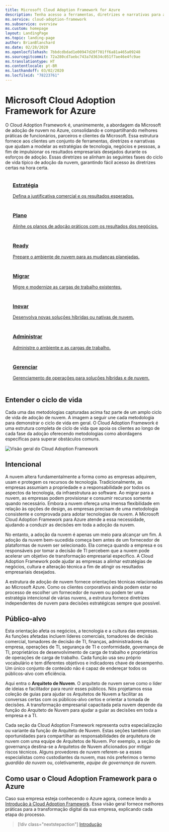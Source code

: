 ```yaml
---
title: Microsoft Cloud Adoption Framework for Azure
description: Tenha acesso a ferramentas, diretrizes e narrativas para ajudar a elaborar estratégias e impulsionar os resultados desejados para os negócios em todas as fases do ciclo de vida de adoção da nuvem.
ms.service: cloud-adoption-framework
ms.subservice: overview
ms.custom: homepage
layout: LandingPage
ms.topic: landing-page
author: BrianBlanchard
ms.date: 02/28/2020
ms.openlocfilehash: 7bbdcdbdad1e00947d20f701ff6a81a465a09248
ms.sourcegitcommit: 72a280cd7aebc743a7d3634c051f7ae46e4fc9ae
ms.translationtype: HT
ms.contentlocale: pt-BR
ms.lasthandoff: 03/02/2020
ms.locfileid: "78223761"
---
```

# <a name="microsoft-cloud-adoption-framework-for-azure"></a>Microsoft Cloud Adoption Framework for Azure

O Cloud Adoption Framework é, unanimemente, a abordagem da Microsoft de adoção de nuvem no Azure, consolidando e compartilhando melhores práticas de funcionários, parceiros e clientes da Microsoft. Essa estrutura fornece aos clientes um conjunto de ferramentas, diretrizes e narrativas que ajudam a modelar as estratégias de tecnologia, negócios e pessoas, a fim de impulsionar os resultados empresariais desejados durante os esforços de adoção. Essas diretrizes se alinham às seguintes fases do ciclo de vida típico de adoção da nuvem, garantindo fácil acesso às diretrizes certas na hora certa.

<!-- markdownlint-disable MD033 -->

<ul class="panelContent cardsF">
    <li style="display: flex; flex-direction: column;">
        <a href="./strategy/index.md">
            <div class="cardSize">
                <div class="cardPadding" style="padding-bottom:10px;">
                    <div class="card" style="padding-bottom:10px;">
                        <div class="cardImageOuter">
                            <div class="cardImage">
                                <img alt="" src="./_images/caf-strategy.png" data-linktype="external">
                            </div>
                        </div>
                        <div class="cardText" style="padding-left:0px;">
                            <h3>Estratégia</h3>
Defina a justificativa comercial e os resultados esperados.
                        </div>
                    </div>
                </div>
            </div>
        </a>
    </li>
    <li style="display: flex; flex-direction: column;">
        <a href="./plan/index.md">
            <div class="cardSize">
                <div class="cardPadding" style="padding-bottom:10px;">
                    <div class="card" style="padding-bottom:10px;">
                        <div class="cardImageOuter">
                            <div class="cardImage">
                                <img alt="" src="./_images/caf-plan.png" data-linktype="external">
                            </div>
                        </div>
                        <div class="cardText" style="padding-left:0px;">
                            <h3>Plano</h3>
Alinhe os planos de adoção práticos com os resultados dos negócios.
                        </div>
                    </div>
                </div>
            </div>
        </a>
    </li>
    <li style="display: flex; flex-direction: column;">
        <a href="./ready/index.md">
            <div class="cardSize">
                <div class="cardPadding" style="padding-bottom:10px;">
                    <div class="card" style="padding-bottom:10px;">
                        <div class="cardImageOuter">
                            <div class="cardImage">
                                <img alt="" src="./_images/caf-ready.png" data-linktype="external">
                            </div>
                        </div>
                        <div class="cardText" style="padding-left:0px;">
                            <h3>Ready</h3>
Prepare o ambiente de nuvem para as mudanças planejadas.
                        </div>
                    </div>
                </div>
            </div>
        </a>
    </li>
    <li style="display: flex; flex-direction: column;">
        <a href="./migrate/index.md">
            <div class="cardSize">
                <div class="cardPadding" style="padding-bottom:10px;">
                    <div class="card" style="padding-bottom:10px;">
                        <div class="cardImageOuter">
                            <div class="cardImage">
                                <img alt="" src="./_images/caf-migrate.png" data-linktype="external">
                            </div>
                        </div>
                        <div class="cardText" style="padding-left:0px;">
                            <h3>Migrar</h3>
Migre e modernize as cargas de trabalho existentes.
                        </div>
                    </div>
                </div>
            </div>
        </a>
    </li>
    <li style="display: flex; flex-direction: column;">
        <a href="./innovate/index.md">
            <div class="cardSize">
                <div class="cardPadding" style="padding-bottom:10px;">
                    <div class="card" style="padding-bottom:10px;">
                        <div class="cardImageOuter">
                            <div class="cardImage">
                                <img alt="" src="./_images/caf-adopt.png" data-linktype="external">
                            </div>
                        </div>
                        <div class="cardText" style="padding-left:0px;">
                            <h3>Inovar</h3>
Desenvolva novas soluções híbridas ou nativas de nuvem.
                        </div>
                    </div>
                </div>
            </div>
        </a>
    </li>
    <li style="display: flex; flex-direction: column;">
        <a href="./govern/index.md">
            <div class="cardSize">
                <div class="cardPadding" style="padding-bottom:10px;">
                    <div class="card" style="padding-bottom:10px;">
                        <div class="cardImageOuter">
                            <div class="cardImage">
                                <img alt="" src="./_images/caf-govern.png" data-linktype="external">
                            </div>
                        </div>
                        <div class="cardText" style="padding-left:0px;">
                            <h3>Administrar</h3>
Administre o ambiente e as cargas de trabalho.
                        </div>
                    </div>
                </div>
            </div>
        </a>
    </li>
    <li style="display: flex; flex-direction: column;">
        <a href="./manage/index.md">
            <div class="cardSize">
                <div class="cardPadding" style="padding-bottom:10px;">
                    <div class="card" style="padding-bottom:10px;">
                        <div class="cardImageOuter">
                            <div class="cardImage">
                                <img alt="" src="./_images/caf-manage.png" data-linktype="external">
                            </div>
                        </div>
                        <div class="cardText" style="padding-left:0px;">
                            <h3>Gerenciar</h3>
Gerenciamento de operações para soluções híbridas e de nuvem.
                        </div>
                    </div>
                </div>
            </div>
        </a>
    </li>
</ul>

## <a name="understand-the-lifecycle"></a>Entender o ciclo de vida

Cada uma das metodologias capturadas acima faz parte de um amplo ciclo de vida de adoção de nuvem. A imagem a seguir une cada metodologia para demonstrar o ciclo de vida em geral. O Cloud Adoption Framework é uma estrutura completa de ciclo de vida que apoia os clientes ao longo de cada fase da adoção oferecendo metodologias como abordagens específicas para superar obstáculos comuns.

![Visão geral do Cloud Adoption Framework](./_images/caf-overview.png)

## <a name="intent"></a>Intencional

A nuvem altera fundamentalmente a forma como as empresas adquirem, usam e protegem os recursos de tecnologia. Tradicionalmente, as empresas assumiam a propriedade e a responsabilidade por todos os aspectos da tecnologia, da infraestrutura ao software. Ao migrar para a nuvem, as empresas podem provisionar e consumir recursos somente quando necessário. Embora a nuvem ofereça uma imensa flexibilidade em relação às opções de design, as empresas precisam de uma metodologia consistente e comprovada para adotar tecnologias de nuvem. A Microsoft Cloud Adoption Framework para Azure atende a essa necessidade, ajudando a conduzir as decisões em toda a adoção da nuvem.

No entanto, a adoção da nuvem é apenas um meio para alcançar um fim. A adoção da nuvem bem-sucedida começa bem antes de um fornecedor de plataformas de nuvem ser selecionado. Ela começa quando a empresa e os responsáveis por tomar a decisão de TI percebem que a nuvem pode acelerar um objetivo de transformação empresarial específico. A Cloud Adoption Framework pode ajudar as empresas a alinhar estratégias de negócios, cultura e alteração técnica a fim de atingir os resultados empresariais desejados.

A estrutura de adoção de nuvem fornece orientações técnicas relacionadas ao Microsoft Azure. Como os clientes corporativos ainda podem estar no processo de escolher um fornecedor de nuvem ou podem ter uma estratégia intencional de várias nuvens, a estrutura fornece diretrizes independentes de nuvem para decisões estratégicas sempre que possível.

## <a name="intended-audience"></a>Público-alvo

Esta orientação afeta os negócios, a tecnologia e a cultura das empresas. As funções afetadas incluem líderes comerciais, tomadores de decisão comercial, tomadores de decisão de TI, finanças, administradores da empresa, operações de TI, segurança de TI e conformidade, governança de TI, proprietários de desenvolvimento de carga de trabalho e proprietários de operações de carga de trabalho. Cada função usa seu próprio vocabulário e tem diferentes objetivos e indicadores chave de desempenho. Um único conjunto de conteúdo não é capaz de endereçar todos os públicos-alvo com eficiência.

Aqui entra o **Arquiteto de Nuvem**. O arquiteto de nuvem serve como o líder de ideias e facilitador para reunir esses públicos. Nós projetamos essa coleção de guias para ajudar os Arquitetos de Nuvem a facilitar as conversas certas com os públicos-alvo certos e orientar a tomada de decisões. A transformação empresarial capacitada pela nuvem depende da função do Arquiteto de Nuvem para ajudar a guiar as decisões em toda a empresa e a TI.

Cada seção da Cloud Adoption Framework representa outra especialização ou variante da função de Arquiteto de Nuvem. Estas seções também criam oportunidades para compartilhar as responsabilidades de arquitetura de nuvem com uma equipe de Arquitetos de Nuvem. Por exemplo, a seção de governança destina-se a Arquitetos de Nuvem aficionados por mitigar riscos técnicos. Alguns provedores de nuvem referem-se a esses especialistas como custodiantes da nuvem, mas nós preferimos o termo _guardião da nuvem_ ou, coletivamente, _equipe de governança de nuvem_.

## <a name="how-to-use-the-microsoft-cloud-adoption-framework-for-azure"></a>Como usar o Cloud Adoption Framework para o Azure

Caso sua empresa esteja conhecendo o Azure agora, comece lendo a [Introdução à Cloud Adoption Framework](./getting-started/migrate.md). Essa visão geral fornece melhores práticas para a transformação digital da sua empresa, explicando cada etapa do processo.

> [!div class="nextstepaction"]
> [Introdução](./getting-started/migrate.md)
